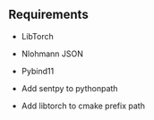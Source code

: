 ## Requirements 

- LibTorch
- Nlohmann JSON
- Pybind11

- Add sentpy to pythonpath
- Add libtorch to cmake prefix path